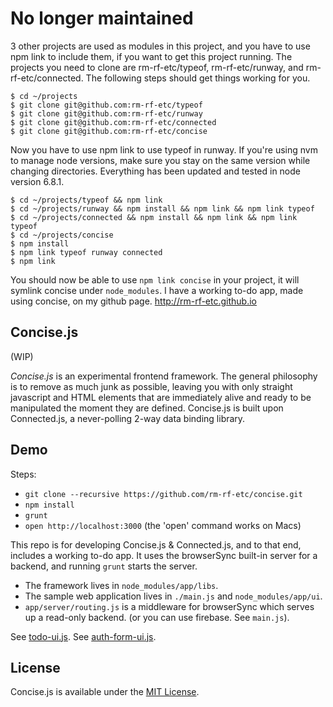 # No longer maintained

3 other projects are used as modules in this project, and you have to use npm link to include them, if you want to get this project running. The projects you need to clone are rm-rf-etc/typeof, rm-rf-etc/runway, and rm-rf-etc/connected. The following steps should get things working for you.

```
$ cd ~/projects
$ git clone git@github.com:rm-rf-etc/typeof
$ git clone git@github.com:rm-rf-etc/runway
$ git clone git@github.com:rm-rf-etc/connected
$ git clone git@github.com:rm-rf-etc/concise
```

Now you have to use npm link to use typeof in runway. If you're using nvm to manage node versions, make sure you stay on the same version while changing directories. Everything has been updated and tested in node version 6.8.1.

```
$ cd ~/projects/typeof && npm link
$ cd ~/projects/runway && npm install && npm link && npm link typeof
$ cd ~/projects/connected && npm install && npm link && npm link typeof
$ cd ~/projects/concise
$ npm install
$ npm link typeof runway connected
$ npm link
```

You should now be able to use `npm link concise` in your project, it will symlink concise under `node_modules`. I have a working to-do app, made using concise, on my github page. http://rm-rf-etc.github.io


## Concise.js

(WIP)

_Concise.js_ is an experimental frontend framework. The general philosophy is to remove as much junk as possible, leaving you with only straight javascript and HTML elements that are immediately alive and ready to be manipulated the moment they are defined. Concise.js is built upon Connected.js, a never-polling 2-way data binding library.


## Demo

Steps:
* `git clone --recursive https://github.com/rm-rf-etc/concise.git`
* `npm install`
* `grunt`
* `open http://localhost:3000` (the 'open' command works on Macs)

This repo is for developing Concise.js & Connected.js, and to that end, includes a working to-do app. It uses the browserSync built-in
server for a backend, and running `grunt` starts the server.

* The framework lives in `node_modules/app/libs`.
* The sample web application lives in `./main.js` and `node_modules/app/ui`.
* `app/server/routing.js` is a middleware for browserSync which serves up a read-only backend. (or you can use firebase. See `main.js`).

See [todo-ui.js](//github.com/rm-rf-etc/concise/blob/master/node_modules/app/ui/todo-ui.js).
See [auth-form-ui.js](//github.com/rm-rf-etc/concise/blob/master/node_modules/app/ui/auth-form-ui.js).


## License

Concise.js is available under the [MIT License](//github.com/rm-rf-etc/concise/blob/master/LICENSE.txt).
